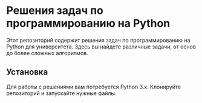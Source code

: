 # Решения задач по программированию на Python

Этот репозиторий содержит решения задач по программированию на Python для университета. Здесь вы найдете различные задачи, от основ до более сложных алгоритмов.

## Установка

Для работы с решениями вам потребуется Python 3.x. Клонируйте репозиторий и запускайте нужные файлы.